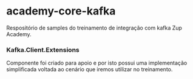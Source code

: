 # academy-core-kafka

Respositório de samples do treinamento de integração com kafka Zup Academy.

### Kafka.Client.Extensions

Componente foi criado para apoio e por isto possui uma implementação simplificada voltada ao cenário que iremos utilizar no treinamento.
